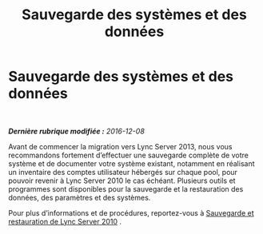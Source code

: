 ﻿---
title: Sauvegarde des systèmes et des données
TOCTitle: Sauvegarde des systèmes et des données
ms:assetid: d61fddc1-98d4-4577-a371-33f9e221288c
ms:mtpsurl: https://technet.microsoft.com/fr-fr/library/JJ205303(v=OCS.15)
ms:contentKeyID: 49298976
ms.date: 12/10/2016
mtps_version: v=OCS.15
ms.translationtype: HT
---

# Sauvegarde des systèmes et des données

 

_**Dernière rubrique modifiée :** 2016-12-08_

Avant de commencer la migration vers Lync Server 2013, nous vous recommandons fortement d’effectuer une sauvegarde complète de votre système et de documenter votre système existant, notamment en réalisant un inventaire des comptes utilisateur hébergés sur chaque pool, pour pouvoir revenir à Lync Server 2010 le cas échéant. Plusieurs outils et programmes sont disponibles pour la sauvegarde et la restauration des données, des paramètres et des systèmes.

Pour plus d’informations et de procédures, reportez-vous à [Sauvegarde et restauration de Lync Server 2010](http://go.microsoft.com/fwlink/p/?linkid=265417) .

